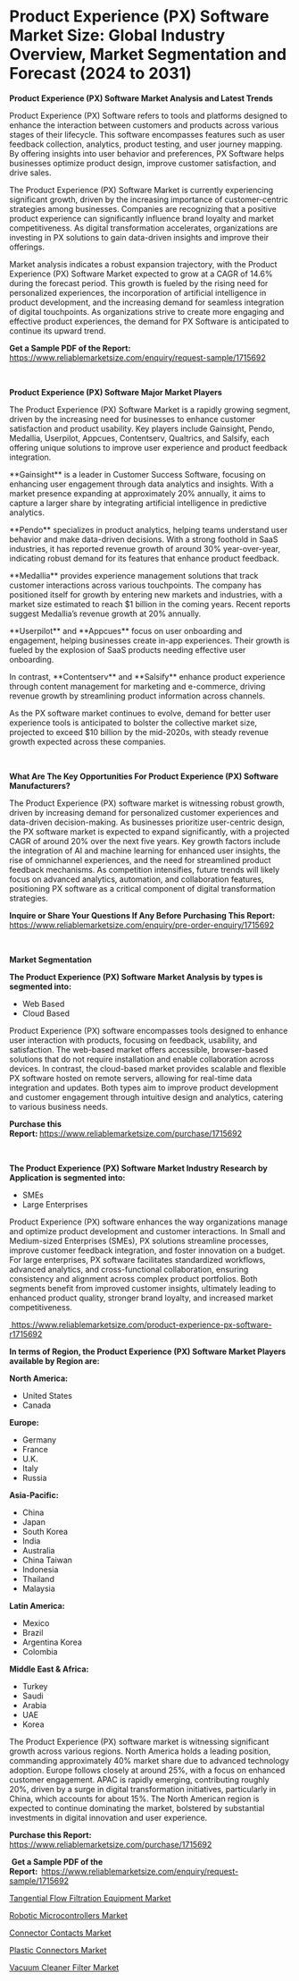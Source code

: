 <p><h1>Product Experience (PX) Software Market Size: Global Industry Overview, Market Segmentation and Forecast (2024 to 2031)</h1></p><p><strong>Product Experience (PX) Software Market Analysis and Latest Trends</strong></p>
<p><p>Product Experience (PX) Software refers to tools and platforms designed to enhance the interaction between customers and products across various stages of their lifecycle. This software encompasses features such as user feedback collection, analytics, product testing, and user journey mapping. By offering insights into user behavior and preferences, PX Software helps businesses optimize product design, improve customer satisfaction, and drive sales.</p><p>The Product Experience (PX) Software Market is currently experiencing significant growth, driven by the increasing importance of customer-centric strategies among businesses. Companies are recognizing that a positive product experience can significantly influence brand loyalty and market competitiveness. As digital transformation accelerates, organizations are investing in PX solutions to gain data-driven insights and improve their offerings.</p><p>Market analysis indicates a robust expansion trajectory, with the Product Experience (PX) Software Market expected to grow at a CAGR of 14.6% during the forecast period. This growth is fueled by the rising need for personalized experiences, the incorporation of artificial intelligence in product development, and the increasing demand for seamless integration of digital touchpoints. As organizations strive to create more engaging and effective product experiences, the demand for PX Software is anticipated to continue its upward trend.</p></p>
<p><strong>Get a Sample PDF of the Report:&nbsp;</strong> <a href="https://www.reliablemarketsize.com/enquiry/request-sample/1715692?utm_campaign=1773&utm_medium=2&utm_source=Github&utm_content=ia&utm_term=23102024&utm_id=product-experience-px-software">https://www.reliablemarketsize.com/enquiry/request-sample/1715692</a></p>
<p>&nbsp;</p>
<p><strong>Product Experience (PX) Software Major Market Players</strong></p>
<p><p>The Product Experience (PX) Software Market is a rapidly growing segment, driven by the increasing need for businesses to enhance customer satisfaction and product usability. Key players include Gainsight, Pendo, Medallia, Userpilot, Appcues, Contentserv, Qualtrics, and Salsify, each offering unique solutions to improve user experience and product feedback integration.</p><p>**Gainsight** is a leader in Customer Success Software, focusing on enhancing user engagement through data analytics and insights. With a market presence expanding at approximately 20% annually, it aims to capture a larger share by integrating artificial intelligence in predictive analytics.</p><p>**Pendo** specializes in product analytics, helping teams understand user behavior and make data-driven decisions. With a strong foothold in SaaS industries, it has reported revenue growth of around 30% year-over-year, indicating robust demand for its features that enhance product feedback.</p><p>**Medallia** provides experience management solutions that track customer interactions across various touchpoints. The company has positioned itself for growth by entering new markets and industries, with a market size estimated to reach $1 billion in the coming years. Recent reports suggest Medallia’s revenue growth at 20% annually.</p><p>**Userpilot** and **Appcues** focus on user onboarding and engagement, helping businesses create in-app experiences. Their growth is fueled by the explosion of SaaS products needing effective user onboarding.</p><p>In contrast, **Contentserv** and **Salsify** enhance product experience through content management for marketing and e-commerce, driving revenue growth by streamlining product information across channels.</p><p>As the PX software market continues to evolve, demand for better user experience tools is anticipated to bolster the collective market size, projected to exceed $10 billion by the mid-2020s, with steady revenue growth expected across these companies.</p></p>
<p>&nbsp;</p>
<p><strong>What Are The Key Opportunities For Product Experience (PX) Software Manufacturers?</strong></p>
<p><p>The Product Experience (PX) software market is witnessing robust growth, driven by increasing demand for personalized customer experiences and data-driven decision-making. As businesses prioritize user-centric design, the PX software market is expected to expand significantly, with a projected CAGR of around 20% over the next five years. Key growth factors include the integration of AI and machine learning for enhanced user insights, the rise of omnichannel experiences, and the need for streamlined product feedback mechanisms. As competition intensifies, future trends will likely focus on advanced analytics, automation, and collaboration features, positioning PX software as a critical component of digital transformation strategies.</p></p>
<p><strong>Inquire or Share Your Questions If Any Before Purchasing This Report:</strong> <a href="https://www.reliablemarketsize.com/enquiry/pre-order-enquiry/1715692?utm_campaign=1773&utm_medium=2&utm_source=Github&utm_content=ia&utm_term=23102024&utm_id=product-experience-px-software">https://www.reliablemarketsize.com/enquiry/pre-order-enquiry/1715692</a></p>
<p>&nbsp;</p>
<p><strong>Market Segmentation</strong></p>
<p><strong>The Product Experience (PX) Software Market Analysis by types is segmented into:</strong></p>
<p><ul><li>Web Based</li><li>Cloud Based</li></ul></p>
<p><p>Product Experience (PX) software encompasses tools designed to enhance user interaction with products, focusing on feedback, usability, and satisfaction. The web-based market offers accessible, browser-based solutions that do not require installation and enable collaboration across devices. In contrast, the cloud-based market provides scalable and flexible PX software hosted on remote servers, allowing for real-time data integration and updates. Both types aim to improve product development and customer engagement through intuitive design and analytics, catering to various business needs.</p></p>
<p><strong>Purchase this Report:&nbsp;</strong><a href="https://www.reliablemarketsize.com/purchase/1715692?utm_campaign=1773&utm_medium=2&utm_source=Github&utm_content=ia&utm_term=23102024&utm_id=product-experience-px-software">https://www.reliablemarketsize.com/purchase/1715692</a></p>
<p>&nbsp;</p>
<p><strong>The Product Experience (PX) Software Market Industry Research by Application is segmented into:</strong></p>
<p><ul><li>SMEs</li><li>Large Enterprises</li></ul></p>
<p><p>Product Experience (PX) software enhances the way organizations manage and optimize product development and customer interactions. In Small and Medium-sized Enterprises (SMEs), PX solutions streamline processes, improve customer feedback integration, and foster innovation on a budget. For large enterprises, PX software facilitates standardized workflows, advanced analytics, and cross-functional collaboration, ensuring consistency and alignment across complex product portfolios. Both segments benefit from improved customer insights, ultimately leading to enhanced product quality, stronger brand loyalty, and increased market competitiveness.</p></p>
<p><a href="https://www.reliablemarketsize.com/product-experience-px-software-r1715692?utm_campaign=1773&utm_medium=2&utm_source=Github&utm_content=ia&utm_term=23102024&utm_id=product-experience-px-software">&nbsp;https://www.reliablemarketsize.com/product-experience-px-software-r1715692</a></p>
<p><strong>In terms of Region, the Product Experience (PX) Software Market Players available by Region are:</strong></p>
<p>
    <p> <strong> North America: </strong>
        <ul>
            <li>United States</li>
            <li>Canada</li>
        </ul>
        </p> 
    <p> <strong> Europe: </strong>
        <ul>
            <li>Germany</li>
            <li>France</li>
            <li>U.K.</li>
            <li>Italy</li>
            <li>Russia</li>
        </ul>
        </p> 
    <p> <strong> Asia-Pacific: </strong>
        <ul>
            <li>China</li>
            <li>Japan</li>
            <li>South Korea</li>
            <li>India</li>
            <li>Australia</li>
            <li>China Taiwan</li>
            <li>Indonesia</li>
            <li>Thailand</li>
            <li>Malaysia</li>
        </ul>
        </p> 
    <p> <strong> Latin America: </strong>
        <ul>
            <li>Mexico</li>
            <li>Brazil</li>
            <li>Argentina Korea</li>
            <li>Colombia</li>
        </ul>
        </p> 
    <p> <strong> Middle East & Africa: </strong>
        <ul>
            <li>Turkey</li>
            <li>Saudi</li>
            <li>Arabia</li>
            <li>UAE</li>
            <li>Korea</li>
        </ul>
    </p>
    </p>
<p><p>The Product Experience (PX) software market is witnessing significant growth across various regions. North America holds a leading position, commanding approximately 40% market share due to advanced technology adoption. Europe follows closely at around 25%, with a focus on enhanced customer engagement. APAC is rapidly emerging, contributing roughly 20%, driven by a surge in digital transformation initiatives, particularly in China, which accounts for about 15%. The North American region is expected to continue dominating the market, bolstered by substantial investments in digital innovation and user experience.</p></p>
<p><strong>Purchase this Report: </strong><a href="https://www.reliablemarketsize.com/purchase/1715692?utm_campaign=1773&utm_medium=2&utm_source=Github&utm_content=ia&utm_term=23102024&utm_id=product-experience-px-software">https://www.reliablemarketsize.com/purchase/1715692</a></p>
<p>&nbsp;<strong>Get a Sample PDF of the Report:&nbsp;&nbsp;</strong><a href="https://www.reliablemarketsize.com/enquiry/request-sample/1715692?utm_campaign=1773&utm_medium=2&utm_source=Github&utm_content=ia&utm_term=23102024&utm_id=product-experience-px-software">https://www.reliablemarketsize.com/enquiry/request-sample/1715692</a></p>
<p><strong></strong></p>
<p><p><a href="https://issuu.com/reportprime-2/docs/tangential-flow-filtration-equipmen_5f48bc3417a0a1?utm_campaign=1773&utm_medium=2&utm_source=Github&utm_content=ia&utm_term=23102024&utm_id=product-experience-px-software">Tangential Flow Filtration Equipment Market</a></p><p><a href="https://www.linkedin.com/pulse/analyzing-robotic-microcontrollers-market-dynamics-growth-bww4c?utm_campaign=1773&utm_medium=2&utm_source=Github&utm_content=ia&utm_term=23102024&utm_id=product-experience-px-software">Robotic Microcontrollers Market</a></p><p><a href="https://www.linkedin.com/pulse/connector-contacts-market-global-share-ranking-overall-jfdgc?utm_campaign=1773&utm_medium=2&utm_source=Github&utm_content=ia&utm_term=23102024&utm_id=product-experience-px-software">Connector Contacts Market</a></p><p><a href="https://www.linkedin.com/pulse/plastic-connectors-market-evolution-future-outlook-forecasting-pneec?utm_campaign=1773&utm_medium=2&utm_source=Github&utm_content=ia&utm_term=23102024&utm_id=product-experience-px-software">Plastic Connectors Market</a></p><p><a href="https://www.linkedin.com/pulse/strategic-insights-global-vacuum-cleaner-filter-market-trends-ywc3c?utm_campaign=1773&utm_medium=2&utm_source=Github&utm_content=ia&utm_term=23102024&utm_id=product-experience-px-software">Vacuum Cleaner Filter Market</a></p></p>